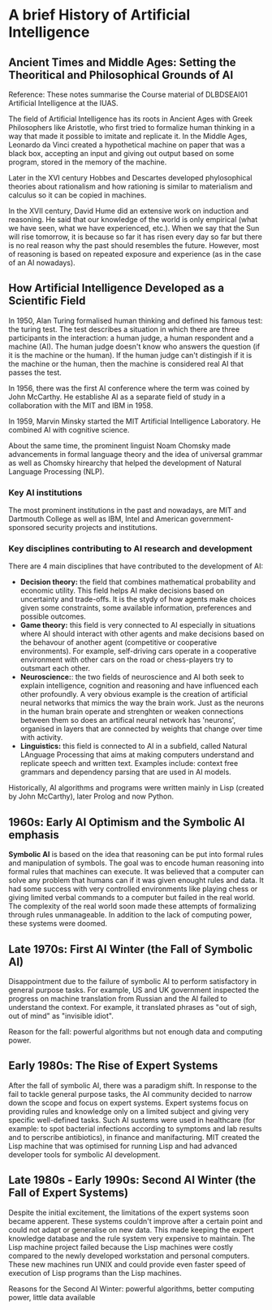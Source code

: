 # A brief History of Artificial Intelligence

## Ancient Times and Middle Ages: Setting the Theoritical and Philosophical Grounds of AI

Reference: These notes summarise the Course material of DLBDSEAI01 Artificial Intelligence at the IUAS. 

The field of Artificial Intelligence has its roots in Ancient Ages with Greek Philosophers like Aristotle, who first tried to formalize human thinking in a way that made it possible to imitate and replicate it. In the Middle Ages, Leonardo da Vinci created a hypothetical machine on paper that was a black box, accepting an input and giving out output based on some program, stored in the memory of the machine. 

Later in the XVI century Hobbes and Descartes developed phylosophical theories about rationalism and how rationing is similar to materialism and calculus so it can be copied in machines. 

In the XVII century, David Hume did an extensive work on induction and reasoning. He said that our knowledge of the world is only empirical (what we have seen, what we have experienced, etc.). When we say that the Sun will rise tomorrow, it is because so far it has risen every day so far but there is no real reason why the past should resembles the future. However, most of reasoning is based on repeated exposure and experience (as in the case of an AI nowadays). 

## How Artificial Intelligence Developed as a Scientific Field
In 1950, Alan Turing formalised human thinking and defined his famous test: the turing test. The test describes a situation in which there are three participants in the interaction: a human judge, a human respondent and a machine (AI). The human judge doesn't know who answers the question (if it is the machine or the human). If the human judge can't distingish if it is the machine or the human, then the machine is considered real AI that passes the test. 

In 1956, there was the first AI conference where the term was coined by John McCarthy. He establishe AI as a separate field of study in a collaboration with the MIT and IBM in 1958. 

In 1959, Marvin Minsky started the MIT Artificial Intelligence Laboratory. He combined AI with cognitive science. 

About the same time, the prominent linguist Noam Chomsky made advancements in formal language theory and the idea of universal grammar as well as Chomsky hirearchy that helped the development of Natural Language Processing (NLP). 

### Key AI institutions
The most prominent institutions in the past and nowadays, are MIT and Dartmouth College as well as IBM, Intel and American government-sponsored security projects and institutions. 

### Key disciplines contributing to AI research and development
There are 4 main disciplines that have contributed to the development of AI: 
- **Decision theory:** the field that combines mathematical probability and economic utility. This field helps AI make decisions based on uncertainty and trade-offs. It is the stydy of how agents make choices given some constraints, some available information, preferences and possible outcomes.
- **Game theory:** this field is very connected to AI especially in situations where AI should interact with other agents and make decisions based on the behavour of another agent (competitive or cooperative environments). For example, self-driving cars operate in a cooperative environment with other cars on the road or chess-players try to outsmart each other.
- **Neuroscience:**: the two fields of neuroscience and AI both seek to explain intelligence, cognition and reasoning and have influenced each other profoundly. A very obvious example is the creation of artificial neural networks that mimics the way the brain work. Just as the neurons in the human brain operate and strenghten or weaken connections between them so does an artifical neural network has 'neurons', organised in layers that are connected by weights that change over time with activity.
- **Linguistics:** this field is connected to AI in a subfield, called Natural LAnguage Processing that aims at making computers understand and replicate speech and written text. Examples include: context free grammars and dependency parsing that are used in AI models.

Historically, AI algorithms and programs were written mainly in Lisp (created by John McCarthy), later Prolog and now Python. 

## 1960s: Early AI Optimism and the Symbolic AI emphasis
**Symbolic AI** is based on the idea that reasoning can be put into formal rules and manipulation of symbols. The goal was to encode human reasoning into formal rules that machines can execute. It was believed that a computer can solve any problem that humans can if it was given enought rules and data. It had some success with very controlled environments like playing chess or giving limited verbal commands to a computer but failed in the real world. The complexity of the real world soon made these attempts of formalizing through rules unmanageable. In addition to the lack of computing power, these systems were doomed. 

## Late 1970s: First AI Winter (the Fall of Symbolic AI)
Disappointment due to the failure of symbolic AI to perform satisfactory in general purpose tasks. For example, US and UK government inspected the progress on machine translation from Russian and the AI failed to understand the context. For example, it translated phrases as "out of sigh, out of mind" as "invisible idiot". 

Reason for the fall: powerful algorithms but not enough data and computing power. 

## Early 1980s: The Rise of Expert Systems
After the fall of symbolic AI, there was a paradigm shift. In response to the fail to tackle general purpose tasks, the AI community decided to narrow down the scope and focus on expert systems. Expert systems focus on providing rules and knowledge only on a limited subject and giving very specific well-defined tasks. Such AI sustems were used in healthcare (for example: to spot bacterial infections according to symptoms and lab results and to perscribe antibiotics), in finance and manifacturing. MIT created the Lisp machine that was optimised for running Lisp and had advanced developer tools for symbolic AI development. 

## Late 1980s - Early 1990s: Second AI Winter (the Fall of Expert Systems)
Despite the initial excitement, the limitations of the expert systems soon became apperent. These systems couldn't improve after a certain point and could not adapt or generalise on new data. This made keeping the expert knowledge database and the rule system very expensive to maintain. The Lisp machine project failed because the Lisp machines were costly compared to the newly developed workstation and personal computers. These new machines run UNIX and could provide even faster speed of execution of Lisp programs than the Lisp machines. 

Reasons for the Second AI Winter: powerful algorithms, better computing power, little data available


